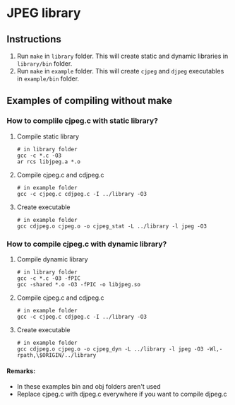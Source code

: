 # JPEG library

## Instructions

1. Run `make` in `library` folder. This will create static and dynamic libraries in `library/bin` folder.
2. Run `make` in `example` folder. This will create `cjpeg` and `djpeg` executables in `example/bin` folder.

## Examples of compiling without make

### How to complile cjpeg.c with static library?

1. Compile static library
    ```
    # in library folder
    gcc -c *.c -O3
    ar rcs libjpeg.a *.o
    ```
2. Compile cjpeg.c and cdjpeg.c
    ```
    # in example folder
    gcc -c cjpeg.c cdjpeg.c -I ../library -O3
    ```
3. Create executable
    ```
    # in example folder
    gcc cdjpeg.o cjpeg.o -o cjpeg_stat -L ../library -l jpeg -O3
    ```

### How to compile cjpeg.c with dynamic library?

1. Compile dynamic library
    ```
    # in library folder
    gcc -c *.c -O3 -fPIC
    gcc -shared *.o -O3 -fPIC -o libjpeg.so
    ```
2. Compile cjpeg.c and cdjpeg.c
    ```
    # in example folder
    gcc -c cjpeg.c cdjpeg.c -I ../library -O3
    ```
3. Create executable
    ```
    # in example folder
    gcc cdjpeg.o cjpeg.o -o cjpeg_dyn -L ../library -l jpeg -O3 -Wl,-rpath,\$ORIGIN/../library
    ```

#### Remarks:
- In these examples bin and obj folders aren't used
- Replace cjpeg.c with djpeg.c everywhere if you want to compile djpeg.c

